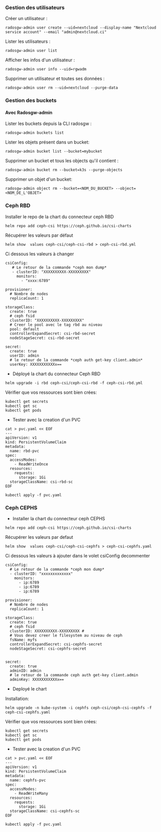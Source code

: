 



### Gestion des utilisateurs

Créer un utilisateur :

```
radosgw-admin user create --uid=nextcloud --display-name "Nextcloud service account" --email "admin@nextcloud.ci"
```

Lister les utilisateurs :

```
radosgw-admin user list
```

Afficher les infos d'un utilisateur :

```
radosgw-admin user info --uid=rgwadm
```

Supprimer un utilisateur et toutes ses données :

```
radosgw-admin user rm --uid=nextcloud --purge-data
```

### Gestion des buckets

#### Avec Radosgw-admin

Lister les buckets depuis la CLI radosgw :

```
radosgw-admin buckets list
```

Lister les objets présent dans un bucket:

```
radosgw-admin bucket list --bucket=mybucket
```

Supprimer un bucket et tous les objects qu'il contient :

```
radosgw-admin bucket rm --bucket=k3s --purge-objects
```

Supprimer un objet d'un bucket:

```
radosgw-admin object rm --bucket=<NOM_DU_BUCKET> --object=<NOM_DE_L'OBJET>
```













### [](#ceph-rbd)Ceph RBD

Installer le repo de la chart du connecteur ceph RBD

```
helm repo add ceph-csi https://ceph.github.io/csi-charts
```

Récupérer les valeurs par défaut

```
helm show  values ceph-csi/ceph-csi-rbd > ceph-csi-rbd.yml
```

Ci dessous les valeurs à changer

```
csiConfig:
   # Le retour de la commande *ceph mon dump*
   - clusterID: "XXXXXXXXXX-XXXXXXXXX"
     monitors:
       - "xxxx:6789"

provisioner:
  # Nombre de nodes
  replicaCount: 1

storageClass:
  create: true
  # ceph fsid
  clusterID: "XXXXXXXXXX-XXXXXXXXX"
  # Creer le pool avec le tag rbd au niveau
  pool: default
  controllerExpandSecret: csi-rbd-secret
  nodeStageSecret: csi-rbd-secret

secret:
  create: true
  userID: admin
  # le retour de la commande *ceph auth get-key client.admin*
  userKey: XXXXXXXXXXXx==
```

- Déployé la chart du connecteur Ceph RBD

```
helm upgrade -i rbd ceph-csi/ceph-csi-rbd -f ceph-csi-rbd.yml
```

Vérifier que vos ressources sont bien crées:

```
kubectl get secrets
kubectl get sc
kubectl get pods
```

- Tester avec la creation d'un PVC

```
cat > pvc.yaml << EOF
---
apiVersion: v1
kind: PersistentVolumeClaim
metadata:
  name: rbd-pvc
spec:
  accessModes:
    - ReadWriteOnce
  resources:
    requests:
      storage: 1Gi
  storageClassName: csi-rbd-sc
EOF

kubectl apply -f pvc.yaml
```

### Ceph CEPHS

- Installer la chart du connecteur ceph CEPHS

```
helm repo add ceph-csi https://ceph.github.io/csi-charts
```

Récupérer les valeurs par defaut

```
helm show  values ceph-csi/ceph-csi-cephfs > ceph-csi-cephfs.yaml
```

Ci dessous les valeurs à ajouter dans le volet csiConfig decommenter

```
csiConfig:
  # Le retour de la commande *ceph mon dump*
  - clusterID: "xxxxxxxxxxxxx"
    monitors:
      - ip:6789
      - ip:6789
      - ip:6789

provisioner:
  # Nombre de nodes
  replicaCount: 1

storageClass:
  create: true
  # ceph fsid
  clusterID: XXXXXXXXXX-XXXXXXXXX # 
  # Vous devez creer le filesystem au niveau de ceph
  fsName: myfs
  controllerExpandSecret: csi-cephfs-secret
  nodeStageSecret: csi-cephfs-secret


secret:
  create: true
  adminID: admin
  # le retour de la commande ceph auth get-key client.admin
  adminKey: XXXXXXXXXXXx==
```

- Deployé le chart

Installation:

```
helm upgrade -n kube-system -i cephfs ceph-csi/ceph-csi-cephfs -f ceph-csi-cephfs.yaml
```

Vérifier que vos ressources sont bien crées:

```
kubectl get secrets
kubectl get sc
kubectl get pods
```

- Tester avec la creation d'un PVC

```
cat > pvc.yaml << EOF
---
apiVersion: v1
kind: PersistentVolumeClaim
metadata:
  name: cephfs-pvc
spec:
  accessModes:
    - ReadWriteMany
  resources:
    requests:
      storage: 1Gi
  storageClassName: csi-cephfs-sc
EOF

kubectl apply -f pvc.yaml
```
